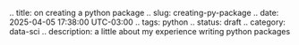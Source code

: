 .. title: on creating a python package
.. slug: creating-py-package
.. date: 2025-04-05 17:38:00 UTC-03:00
.. tags: python
.. status: draft
.. category: data-sci
.. description: a little about my experience writing python packages

